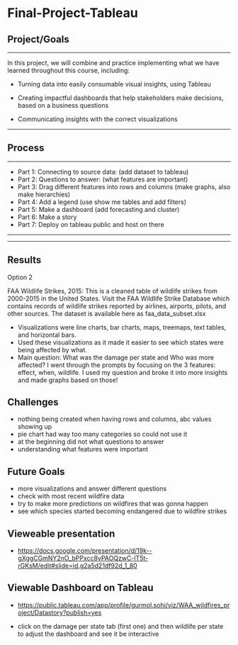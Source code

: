 # Final-Project-Tableau

## Project/Goals
***
In this project, we will combine and practice implementing what we have learned throughout this course, including:

* Turning data into easily consumable visual insights, using Tableau

* Creating impactful dashboards that help stakeholders make decisions, based on a business questions
  
* Communicating insights with the correct visualizations

***
## Process

***
* Part 1: Connecting to source data: (add dataset to tableau)
* Part 2: Questions to answer: (what features are important)
* Part 3: Drag different features into rows and columns (make graphs, also make hierarchies)
* Part 4: Add a legend (use show me tables and add filters) 
* Part 5: Make a dashboard (add forecasting and cluster)
* Part 6: Make a story
* Part 7: Deploy on tableau public and host on there
***

***


## Results
Option 2

FAA Wildlife Strikes, 2015:
This is a cleaned table of wildlife strikes from 2000-2015 in the United States. Visit the FAA Wildlife Strike Database which contains records of wildlife strikes reported by airlines, airports, pilots, and other sources. The dataset is available here as faa_data_subset.xlsx

* Visualizations were line charts, bar charts, maps, treemaps, text tables, and horizontal bars. 
* Used these visualizations as it made it easier to see which states were being affected by what.
* Main question: What was the damage per state and Who was more affected? I went through the prompts by focusing on the 3 features: effect, when, wildlife. I used my question and broke it into more insights and made graphs based on those!


## Challenges 
* nothing being created when having rows and columns, abc values showing up
* pie chart had way too many categories so could not use it
* at the beginning did not what questions to answer
* understanding what features were important


## Future Goals
* more visualizations and answer different questions
* check with most recent wildfire data
* try to make more predictions on wildfires that was gonna happen
* see which species started becoming endangered due to wildfire strikes


## Vieweable presentation
* https://docs.google.com/presentation/d/19k--gXggCGmNY2nO_bPPxcc8yPAOQzwC-lT5t-rGKsM/edit#slide=id.g2a5d21df92d_1_80

## Viewable Dashboard on Tableau
* https://public.tableau.com/app/profile/gurmol.sohi/viz/WAA_wildfires_project/Datastory?publish=yes
  
* click on the damage per state tab (first one) and then wildlife per state to adjust the dashboard and see it be interactive
  
